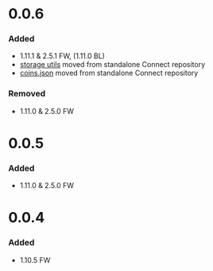 # 0.0.6

### Added

-   1.11.1 & 2.5.1 FW, (1.11.0 BL)
-   [storage utils](./src/storage) moved from standalone Connect repository
-   [coins.json](./files/coins.json) moved from standalone Connect repository

### Removed

-   1.11.0 & 2.5.0 FW

# 0.0.5

### Added

-   1.11.0 & 2.5.0 FW

# 0.0.4

### Added

-   1.10.5 FW
